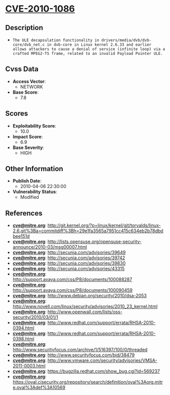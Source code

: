 
# [CVE-2010-1086](http://git.kernel.org/?p=linux/kernel/git/torvalds/linux-2.6.git%3Ba=commitdiff%3Bh=29e1fa3565a7951cc415c634eb2b78dbdbee151d)

## Description

- `The ULE decapsulation functionality in drivers/media/dvb/dvb-core/dvb_net.c in dvb-core in Linux kernel 2.6.33 and earlier allows attackers to cause a denial of service (infinite loop) via a crafted MPEG2-TS frame, related to an invalid Payload Pointer ULE.`

## Cvss Data

- **Access Vector**:
  - NETWORK
- **Base Score**:
  - 7.8

## Scores

- **Exploitability Score**:
  - 10.0
- **Impact Score**:
  - 6.9
- **Base Severity**:
  - HIGH

## Other Information

- **Publish Date**:
  - 2010-04-06 22:30:00
- **Vulnerability Status**:
  - Modified

## References

- **cve@mitre.org**: http://git.kernel.org/?p=linux/kernel/git/torvalds/linux-2.6.git%3Ba=commitdiff%3Bh=29e1fa3565a7951cc415c634eb2b78dbdbee151d
- **cve@mitre.org**: http://lists.opensuse.org/opensuse-security-announce/2010-03/msg00007.html
- **cve@mitre.org**: http://secunia.com/advisories/39649
- **cve@mitre.org**: http://secunia.com/advisories/39742
- **cve@mitre.org**: http://secunia.com/advisories/39830
- **cve@mitre.org**: http://secunia.com/advisories/43315
- **cve@mitre.org**: http://support.avaya.com/css/P8/documents/100088287
- **cve@mitre.org**: http://support.avaya.com/css/P8/documents/100090459
- **cve@mitre.org**: http://www.debian.org/security/2010/dsa-2053
- **cve@mitre.org**: http://www.novell.com/linux/security/advisories/2010_23_kernel.html
- **cve@mitre.org**: http://www.openwall.com/lists/oss-security/2010/03/01/1
- **cve@mitre.org**: http://www.redhat.com/support/errata/RHSA-2010-0394.html
- **cve@mitre.org**: http://www.redhat.com/support/errata/RHSA-2010-0398.html
- **cve@mitre.org**: http://www.securityfocus.com/archive/1/516397/100/0/threaded
- **cve@mitre.org**: http://www.securityfocus.com/bid/38479
- **cve@mitre.org**: http://www.vmware.com/security/advisories/VMSA-2011-0003.html
- **cve@mitre.org**: https://bugzilla.redhat.com/show_bug.cgi?id=569237
- **cve@mitre.org**: https://oval.cisecurity.org/repository/search/definition/oval%3Aorg.mitre.oval%3Adef%3A10569
